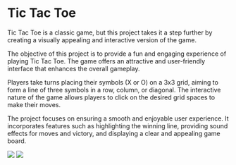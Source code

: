 # Tic Tac Toe

Tic Tac Toe is a classic game, but this project takes it a step further by creating a visually appealing and interactive version of the game.

The objective of this project is to provide a fun and engaging experience of playing Tic Tac Toe. The game offers an attractive and user-friendly interface that enhances the overall gameplay.

Players take turns placing their symbols (X or O) on a 3x3 grid, aiming to form a line of three symbols in a row, column, or diagonal. The interactive nature of the game allows players to click on the desired grid spaces to make their moves.

The project focuses on ensuring a smooth and enjoyable user experience. It incorporates features such as highlighting the winning line, providing sound effects for moves and victory, and displaying a clear and appealing game board.

![](https://i.imgur.com/OuKVPfJ.png)
![](https://i.imgur.com/7jKAzXU.png)

